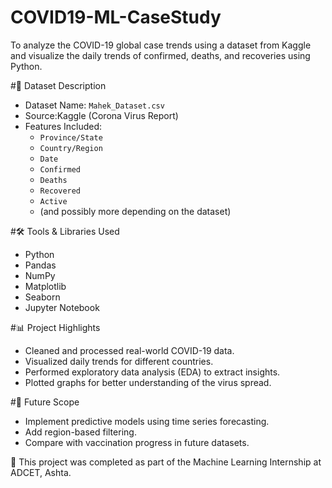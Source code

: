 # COVID19-ML-CaseStudy
To analyze the COVID-19 global case trends using a dataset from Kaggle and visualize the daily trends of confirmed, deaths, and recoveries using Python.

#📁 Dataset Description
- Dataset Name: `Mahek_Dataset.csv`
- Source:Kaggle (Corona Virus Report)
- Features Included:
  - `Province/State`
  - `Country/Region`
  - `Date`
  - `Confirmed`
  - `Deaths`
  - `Recovered`
  - `Active`
  - (and possibly more depending on the dataset)

#🛠️ Tools & Libraries Used
- Python
- Pandas
- NumPy
- Matplotlib
- Seaborn
- Jupyter Notebook

#📊 Project Highlights
- Cleaned and processed real-world COVID-19 data.
- Visualized daily trends for different countries.
- Performed exploratory data analysis (EDA) to extract insights.
- Plotted graphs for better understanding of the virus spread.

#📌 Future Scope
- Implement predictive models using time series forecasting.
- Add region-based filtering.
- Compare with vaccination progress in future datasets.


📍 This project was completed as part of the Machine Learning Internship at ADCET, Ashta.

